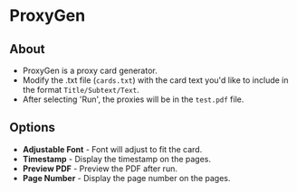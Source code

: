 # ProxyGen

## About
- ProxyGen is a proxy card generator.
- Modify the .txt file (`cards.txt`) with the card text you'd like to include in the format `Title/Subtext/Text`.
- After selecting 'Run', the proxies will be in the `test.pdf` file.

## Options
- **Adjustable Font** - Font will adjust to fit the card.
- **Timestamp** - Display the timestamp on the pages.
- **Preview PDF** - Preview the PDF after run.
- **Page Number** - Display the page number on the pages.
